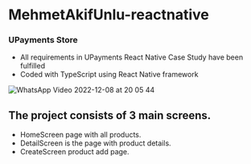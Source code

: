 # MehmetAkifUnlu-reactnative

### UPayments Store

- All requirements in UPayments React Native Case Study have been fulfilled
- Coded with TypeScript using React Native framework

![WhatsApp Video 2022-12-08 at 20 05 44](https://user-images.githubusercontent.com/77721632/206518553-f462b8d5-6e87-4e3f-b43f-2ba12bf6457e.gif)

## The project consists of 3 main screens.
- HomeScreen page with all products.
- DetailScreen is the page with product details.
- CreateScreen product add page.
